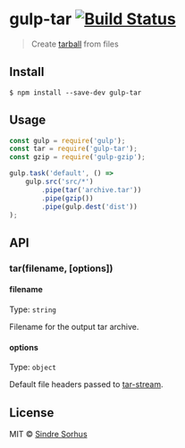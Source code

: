 # gulp-tar [![Build Status](https://travis-ci.org/sindresorhus/gulp-tar.svg?branch=master)](https://travis-ci.org/sindresorhus/gulp-tar)

> Create [tarball](http://en.wikipedia.org/wiki/Tar_(computing)) from files


## Install

```
$ npm install --save-dev gulp-tar
```


## Usage

```js
const gulp = require('gulp');
const tar = require('gulp-tar');
const gzip = require('gulp-gzip');

gulp.task('default', () =>
	gulp.src('src/*')
		.pipe(tar('archive.tar'))
		.pipe(gzip())
		.pipe(gulp.dest('dist'))
);
```


## API

### tar(filename, [options])

#### filename

Type: `string`

Filename for the output tar archive.

#### options

Type: `object`

Default file headers passed to [tar-stream](https://github.com/mafintosh/tar-stream).


## License

MIT © [Sindre Sorhus](https://sindresorhus.com)
